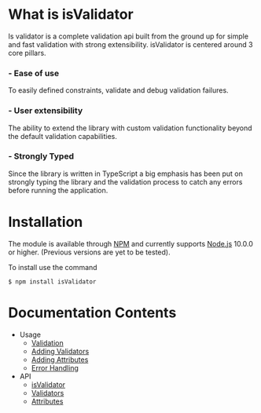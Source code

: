 # What is isValidator

Is validator is a complete validation api built from the ground up for simple and fast validation with strong extensibility. isValidator is centered around 3 core pillars.

### - Ease of use
To easily defined constraints, validate and debug validation failures. 

### - User extensibility
The ability to extend the library with custom validation functionality beyond the default validation capabilities.

### - Strongly Typed
Since the library is written in TypeScript a big emphasis has been put on strongly typing the library and the validation process to catch any errors before running the application. 


# Installation
The module is available through [NPM](https://www.npmjs.com/) and currently supports [Node.js](https://nodejs.org) 10.0.0 or higher. (Previous versions are yet to be tested).

To install use the command

```shell
$ npm install isValidator
```

# Documentation Contents

* Usage
  * [Validation](usage/validation)
  * [Adding Validators](extend/add_validators)
  * [Adding Attributes](extend/add_attributes)
  * [Error Handling](extend/error_handling)
* API
  * [isValidator](api/isValidator)
  * [Validators](api/validators)
  * [Attributes](api/attributes)